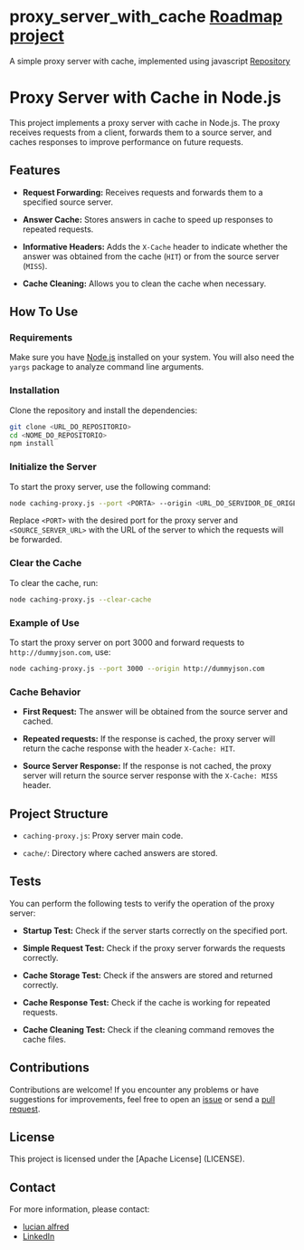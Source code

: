 # proxy_server_with_cache [Roadmap project](https://roadmap.sh/projects/caching-server)
A simple proxy server with cache, implemented using javascript
[Repository](https://github.com/Lucian11-LA/proxy_server_with_cache)
# Proxy Server with Cache in Node.js

This project implements a proxy server with cache in Node.js. The proxy receives requests from a client, forwards them to a source server, and caches responses to improve performance on future requests.

## Features

- **Request Forwarding:** Receives requests and forwards them to a specified source server.

- **Answer Cache:** Stores answers in cache to speed up responses to repeated requests.

- **Informative Headers:** Adds the `X-Cache` header to indicate whether the answer was obtained from the cache (`HIT`) or from the source server (`MISS`).

- **Cache Cleaning:** Allows you to clean the cache when necessary.

## How To Use

### Requirements

Make sure you have [Node.js](https://nodejs.org/) installed on your system. You will also need the `yargs` package to analyze command line arguments.

### Installation

Clone the repository and install the dependencies:
```bash
git clone <URL_DO_REPOSITORIO>
cd <NOME_DO_REPOSITORIO>
npm install
```

### Initialize the Server

To start the proxy server, use the following command:
```bash
node caching-proxy.js --port <PORTA> --origin <URL_DO_SERVIDOR_DE_ORIGEM>
```

Replace `<PORT>` with the desired port for the proxy server and `<SOURCE_SERVER_URL>` with the URL of the server to which the requests will be forwarded.

### Clear the Cache

To clear the cache, run:

```bash
node caching-proxy.js --clear-cache
```

### Example of Use

To start the proxy server on port 3000 and forward requests to `http://dummyjson.com`, use:
```bash
node caching-proxy.js --port 3000 --origin http://dummyjson.com
```

### Cache Behavior

- **First Request:** The answer will be obtained from the source server and cached.

- **Repeated requests:** If the response is cached, the proxy server will return the cache response with the header `X-Cache: HIT`.

- **Source Server Response:** If the response is not cached, the proxy server will return the source server response with the `X-Cache: MISS` header.

## Project Structure

- `caching-proxy.js`: Proxy server main code.

- `cache/`: Directory where cached answers are stored.

## Tests

You can perform the following tests to verify the operation of the proxy server:

- **Startup Test:** Check if the server starts correctly on the specified port.

- **Simple Request Test:** Check if the proxy server forwards the requests correctly.

- **Cache Storage Test:** Check if the answers are stored and returned correctly.

- **Cache Response Test:** Check if the cache is working for repeated requests.

- **Cache Cleaning Test:** Check if the cleaning command removes the cache files.

## Contributions

Contributions are welcome! If you encounter any problems or have suggestions for improvements, feel free to open an [issue](https://github.com/Lucian11-LA/proxy_server_with_cache/) or send a [pull request](https://github.com/Lucian11-LA/proxy_server_with_cache/).

## License

This project is licensed under the [Apache License] (LICENSE).

## Contact

For more information, please contact:

- [lucian alfred](mailto:lucianalfred60@example.com)
- [LinkedIn](https://www.linkedin.com/in/luciano-alfredo-7babbb216/)
